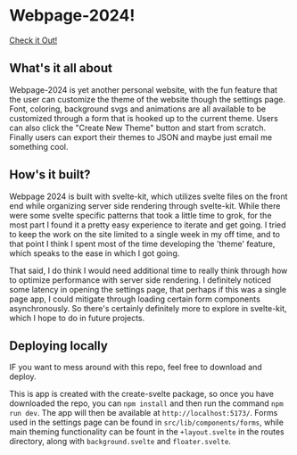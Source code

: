 # Webpage-2024!

[Check it Out!](https://philotfarnsworth.github.io/webpage-2024/)

## What's it all about
Webpage-2024 is yet another personal website, with the fun feature that the user can customize the theme of the website though the settings page.  Font, coloring, background svgs and animations are all available to be customized through a form that is hooked up to the current theme.  Users can also click the "Create New Theme" button and start from scratch.  Finally users can export their themes to JSON and maybe just email me something cool.

## How's it built?
Webpage 2024 is built with svelte-kit, which utilizes svelte files on the front end while organizing server side rendering through svelte-kit.  While there were some svelte specific patterns that took a little time to grok, for the most part I found it a pretty easy experience to iterate and get going.  I tried to keep the work on the site limited to a single week in my off time, and to that point I think I spent most of the time developing the 'theme' feature, which speaks to the ease in which I got going.

That said, I do think I would need additional time to really think through how to optimize performance with server side rendering.  I definitely noticed some latency in opening the settings page, that perhaps if this was a single page app, I could mitigate through loading certain form components asynchronously.  So there's certainly definitely more to explore in svelte-kit, which I hope to do in future projects.  

## Deploying locally
IF you want to mess around with this repo, feel free to download and deploy.

This is app is created with the create-svelte package, so once you have downloaded the repo, you can ```npm install``` and then run the command ```npm run dev```.  The app will then be available at ```http://localhost:5173/```.  Forms used in the settings page can be found in ```src/lib/components/forms```, while main theming functionality can be fount in the ```+layout.svelte``` in the routes directory, along with ```background.svelte``` and ```floater.svelte```.  